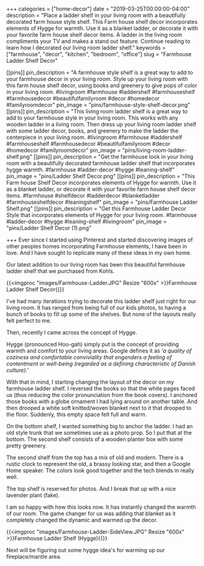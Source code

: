 +++
categories = ["home-decor"]
date = "2019-03-25T00:00:00-04:00"
description = "Place a ladder shelf in your living room with a beautifully decorated farm house style shelf. This Farm house shelf decor incorporates elements of Hygge for warmth. Use it as a blanket ladder, or decorate it with your favorite farm house shelf decor items. A ladder in the living room compliments your TV and makes a stand out feature.  Continue reading to learn how I decorated our living room ladder shelf."
keywords = ["farmhouse", "decor", "kitchen", "bedroom", "office"]
slug = "Farmhouse Ladder Shelf Decor"

[[pins]]
pin_description = "A farmhouse style shelf is a great way to add to your farmhouse decor in your living room.  Style up your living room with this farm house shelf decor, using books and greenery to give pops of color in your living room.  #livingroom #farmhouse #laddershelf #farmhouseshelf #farmhousedecor #beautifulfamilyroom #decor #homedecor #familyroomdecor"
pin_image = "pins/farmhouse-style-shelf-decor.png"
[[pins]]
pin_description = "This living room ladder shelf is a great way to add to your farmhouse style in your living room.  This works with any wooden ladder in a living room.  Then dress up your living room ladder shelf with some ladder decor, books, and greenery to make the ladder the centerpiece in your living room.  #livingroom #farmhouse #laddershelf #farmhouseshelf #farmhousedecor #beautifulfamilyroom #decor #homedecor #familyroomdecor"
pin_image = "pins/living-room-ladder-shelf.png"
[[pins]]
pin_description = "Get the farmhouse look in your living room with a beautifully decorated farmhouse ladder shelf that incorporates hygge warmth. #farmhouse #ladder-decor #hygge #leaning-shelf"
pin_image = "pins/Ladder Shelf Decor.png"
[[pins]]
pin_description = "This Farm house Shelf Decor incorporates elements of Hygge for warmth. Use it as a blanket ladder, or decorate it with your favorite farm house shelf decor items. #farmhouse #shelfdecor  #ladderdecor #blanketladder #farmhouseshelfdecor #leaningshelf"
pin_image = "pins/Farmhouse Ladder Shelf.png"
[[pins]]
pin_description = "Get this Farmhouse Ladder Decor Style that incorporates elements of Hygge for your living room. #farmhouse #ladder-decor #hygge #leaning-shelf #livingroom"
pin_image = "pins/Ladder Shelf Decor (1).png"

+++
Ever since I started using Pinterest and started discovering images of other peoples homes incorporating Farmhouse elements, I have been in love.  And I have sought to replicate many of these ideas in my own home.

Our latest addition to our living room has been this beautiful farmhouse ladder shelf that we purchased from Kohls.

{{<imgproc "images/Farmhouse-Ladder.JPG" Resize "600x" >}}Farmhouse Ladder Shelf Decor{{</imgproc>}}

I've had many iterations trying to decorate this ladder shelf just right for our living room.  It has ranged from being full of our kids photos, to having a bunch of books to fill up some of the shelves.  But none of the layouts really felt perfect to me.

Then, recently I came across the concept of Hygge.

Hygge (pronounced Hoo-gah) simply put is the concept of providing warmth and comfort to your living areas.  Google defines it as _'a quality of coziness and comfortable conviviality that engenders a feeling of contentment or well-being (regarded as a defining characteristic of Danish culture).'_

With that in mind, I starting changing the layout of the decor on my farmhouse ladder shelf.  I reversed the books so that the white pages faced us (thus reducing the color pronunciation from the book covers). I anchored those books with a globe ornament I had lying around on another table.  And then drooped a white soft knitted/woven blanket next to it that drooped to the floor.  Suddenly, this empty space felt full and warm.

On the bottom shelf, I wanted something big to anchor the ladder.  I had an old style trunk that we sometimes use as a photo prop.  So I put that at the bottom.  The second shelf consists of a wooden planter box with some pretty greenery.

The second shelf from the top has a mix of old and modern.  There is a rustic clock  to represent the old, a brassy looking star, and then a Google Home speaker.  The colors look good together and the tech blends in really well.

The top shelf is reserved for photos.  And I break that up with a nice lavender plant (fake).

I am so happy with how this looks now.  It has instantly changed the warmth of our room.  The game changer for us was adding that blanket as it completely changed the dynamic and warmed up the decor.

{{<imgproc "images/Farmhouse-Ladder-SideView.JPG" Resize "600x" >}}Farmhouse Ladder Shelf  (Hygge){{</imgproc>}}

Next will be figuring out some hygge idea's for warming up our fireplace/mantle area.